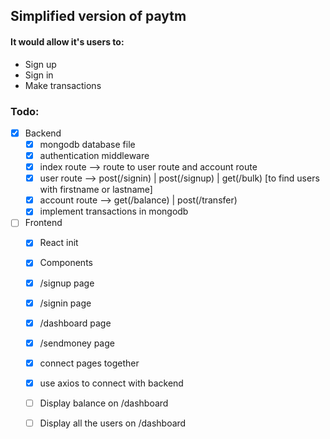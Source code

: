 ## Simplified version of paytm

#### It would allow it's users to:
- Sign up
- Sign in
- Make transactions

### Todo:
- [x] Backend
    - [x] mongodb database file 
    - [x] authentication middleware
    - [x] index route --> route to user route and account route
    - [x] user route --> post(/signin) | post(/signup) | get(/bulk) [to find users with firstname or lastname]
    - [x] account route --> get(/balance) | post(/transfer)
    - [x] implement transactions in mongodb

- [ ] Frontend
    - [x] React init
    - [x] Components
    - [x] /signup page
    - [x] /signin page
    - [x] /dashboard page
    - [x] /sendmoney page
    - [X] connect pages together
    - [X] use axios to connect with backend
    - [ ] Display balance on /dashboard
    - [ ] Display all the users on /dashboard




